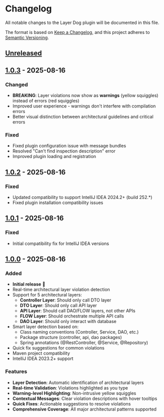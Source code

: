 # Changelog

All notable changes to the Layer Dog plugin will be documented in this file.

The format is based on [Keep a Changelog](https://keepachangelog.com/en/1.0.0/),
and this project adheres to [Semantic Versioning](https://semver.org/spec/v2.0.0.html).

## [Unreleased]

## [1.0.3] - 2025-08-16

### Changed
- **BREAKING**: Layer violations now show as **warnings** (yellow squiggles) instead of errors (red squiggles)
- Improved user experience - warnings don't interfere with compilation errors
- Better visual distinction between architectural guidelines and critical errors

### Fixed
- Fixed plugin configuration issue with message bundles
- Resolved "Can't find inspection description" error
- Improved plugin loading and registration

## [1.0.2] - 2025-08-16

### Fixed
- Updated compatibility to support IntelliJ IDEA 2024.2+ (build 252.*)
- Fixed plugin installation compatibility issues

## [1.0.1] - 2025-08-16

### Fixed
- Initial compatibility fix for IntelliJ IDEA versions

## [1.0.0] - 2025-08-16

### Added
- **Initial release** 🎉
- Real-time architectural layer violation detection
- Support for 5 architectural layers:
  - **Controller Layer**: Should only call DTO layer
  - **DTO Layer**: Should only call API layer  
  - **API Layer**: Should call DAO/FLOW layers, not other APIs
  - **FLOW Layer**: Should orchestrate multiple API calls
  - **DAO Layer**: Should only interact with database
- Smart layer detection based on:
  - Class naming conventions (Controller, Service, DAO, etc.)
  - Package structure (controller, api, dao packages)
  - Spring annotations (@RestController, @Service, @Repository)
- Quick fix suggestions for common violations
- Maven project compatibility
- IntelliJ IDEA 2023.2+ support

### Features
- **Layer Detection**: Automatic identification of architectural layers
- **Real-time Validation**: Violations highlighted as you type
- **Warning-level Highlighting**: Non-intrusive yellow squiggles  
- **Contextual Messages**: Clear violation descriptions with hover tooltips
- **Quick Fixes**: Actionable suggestions to resolve violations
- **Comprehensive Coverage**: All major architectural patterns supported

[unreleased]: https://github.com/muneeb-i-khan/LayerDog/compare/v1.0.3...HEAD
[1.0.3]: https://github.com/muneeb-i-khan/LayerDog/compare/v1.0.2...v1.0.3
[1.0.2]: https://github.com/muneeb-i-khan/LayerDog/compare/v1.0.1...v1.0.2
[1.0.1]: https://github.com/muneeb-i-khan/LayerDog/compare/v1.0.0...v1.0.1
[1.0.0]: https://github.com/muneebk/LayerDog/releases/tag/v1.0.0
